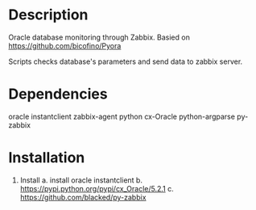 # Description
Oracle database monitoring through Zabbix.
Basied on https://github.com/bicofino/Pyora

Scripts checks database's parameters and send data to zabbix server.

# Dependencies
oracle instantclient
zabbix-agent
python
cx-Oracle
python-argparse
py-zabbix


Installation
============
1. Install
	a. install oracle instantclient
	b. https://pypi.python.org/pypi/cx_Oracle/5.2.1
	c. https://github.com/blacked/py-zabbix

